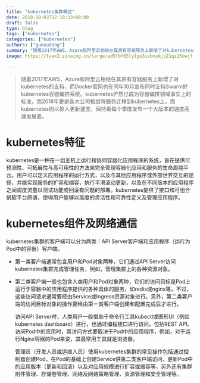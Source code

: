 ```yaml
---
title: "kubernetes集群概述"
date: 2018-10-03T12:18:13+08:00
draft: false
type: blog
tags: ["kubernetes"]
categories: ["kubernetes"]
authors: ["guoxudong"]
summary: "随着2017年AWS，Azure和阿里云相继在其原有容器服务上新增了对kubernetes的支持，而Docker官网也在同年10月宣布同时支持Swarm好kubernetes容器编排系统。kubernetes俨然已成为容器编排领域事实上的标准，而2018年更是各大公司相继将服务迁移到kubernetes上，而kubernetes则以惊人更新速度，保持着每个季度发布一个大版本的速度高速发展着。"
image: https://tvax2.sinaimg.cn/large/ad5fbf65ly1ge3ivbmskjj21qi15owjf.jpg

---
```

>随着2017年AWS，Azure和阿里云相继在其原有容器服务上新增了对kubernetes的支持，而Docker官网也在同年10月宣布同时支持Swarm好kubernetes容器编排系统。kubernetes俨然已成为容器编排领域事实上的标准，而2018年更是各大公司相继将服务迁移到kubernetes上，而kubernetes则以惊人更新速度，保持着每个季度发布一个大版本的速度高速发展着。

# kubernetes特征

kubernetes是一种在一组主机上运行和协同容器化应用程序的系统，旨在提供可预测性、可拓展性与高可用性的方法来完全管理容器化应用和服务的生命周期平台。用户可以定义应用程序的运行方式，以及与其他应用程序或外部世界交互的途径，并能实现服务的扩容和缩容，执行平滑滚动更新，以及在不同版本的应用程序之间调度流量以测试功能或回滚有问题的部署。kubernetes提供了接口和可组合帆软平台原语，使得用户能够以高度的灵活性和可靠性定义及管理应用程序。

# kubernetes组件及网络通信

kubernetes集群的客户端可以分为两类：API Server客户端和应用程序（运行为Pod中的容器）客户端。

* 第一类客户端通常包含用户和Pod对象两种，它们通过API Server访问kubernetes集群完成管理任务，例如，管理集群上的各种资源对象。
* 第二类客户端一般也包含人类用户和Pod对象两种，它们的访问目标是Pod上运行于容器中的应用程序提供的各种具体的服务，如redis或nginx等，不过，这些访问请求通常要经由Service或Ingress资源对象进行。另外，第二类客户端的访问目标对象的操作要经由第一类客户端创建和配置完成后才进行。

    访问API Server时，人类用户一般借助于命令行工具kubectl或图形UI（例如kubernetes dashboard）进行，也通过编程接口进行访问，包括REST API。访问Pod中的应用时，其访问方式要取决于Pod中的应用程序，例如，对于运行Nginx容器的Pod来说，其最常用工具就是浏览器。

    管理员（开发人员或运维人员）使用kubernetes集群的常见操作包括通过控制器创建Pod，在Pod的基础上创建Service供第二类客户端访问，更新Pod中的应用版本（更新和回滚）以及对应用规模进行扩容或缩容等，另外还有集群附件管理、存储卷管理、网络及网络策略管理、资源管理和安全管理等。